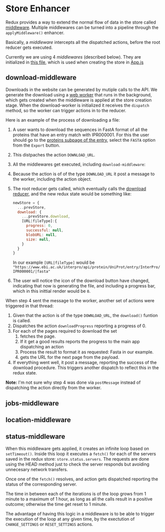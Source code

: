 Store Enhancer
===

Redux provides a way to extend the normal flow of data in the store called [middleware](https://redux.js.org/advanced/middleware). Multiple middlewares can be turned into a pipeline through the `applyMiddleware()` enhancer.

Basically, a _middleware_ intercepts all the dispatched actions, before the root reducer gets executed.

Currently we are using 4 _middlewares_ (described below). They are initialized in [this file](./index.js), which is used when creating the store in [App.js](../../App.js)

download-middleware
---
Downloads in the website can be generated by mutiple calls to the API. We generate the download using a [web worker](../../web-workers/download/index.worker.js)  that runs in the background, which gets created when the middleware is applied at the store creation stage. When the download-worker is initialized it receives the `dispatch` method, so the worker can trigger actions in to the reducer.

Here is an example of the process of downloading a file:

1. A user wants to download the sequences in FastA format of all the proteins that have an entry match with IPR000001. For this the user should go to the [proteins subpage of the entry](https://www.ebi.ac.uk/interpro/entry/InterPro/IPR000001/protein/UniProt/#table), select the `FASTA` option from the `Export` button.
2. This distpaches the action `DOWNLOAD_URL`.
3. All the middlewares get executed, including `download-middleware`:
4. Because the action is of of the type `DOWNLOAD_URL` it post a message to the worker, including the action object.
5. The root reducer gets called, which eventually calls the [download reducer](../../reducers/download/index.js), and the new redux state would be something like:
    ```javascript
    newStore = {
      ...prevStore,
      download: {
        ...prevStore.download,
        [URL|fileType]:{
          progress: 0,
          successful: null,
          blobURL: null,
          size: null,
        }
      }
    }
    ```
    In our example `[URL|fileType]` would be `"https://www.ebi.ac.uk/interpro/api/protein/UniProt/entry/InterPro/IPR000001/|fasta"`

6. The user will notice the icon of the download button have changed, indicating that now is generating the file, and including a progress bar, which in this inittial render would be `0`.

When step 4 sent the message to the worker, another set of actions were triggered in that thread:
1. Given that the action is of the type `DOWNLOAD_URL`, the `download()` funtion is called.
2. Dispatches the action `downloadProgress` reporting a progress of 0.
3. For each of the pages required to download the set
   1. fetches the page.
   2. If it get a good results reports the progress to the main app dispatching an action
   3. Process the result to format it as requested: Fasta in our example.
   4. gets the URL for the next page from the payload.
4. If everything went well, it post a message, reporting the success of the download procedure. This triggers another dispatch to reflect this in the redux state.

**Note:** I'm not sure why step 4 was done via `postMessage` instead of dispatching the action directly from the worker.


jobs-middleware
---

location-middleware
---

status-middleware
---
When this middleware gets applied, it creates an infinite loop based on `setTimeout()`. Inside this loop it executes a `fetch()` for each of the servers saved in the redux store: `store.status.servers`. The requests are done using the HEAD method just to check the server responds but avoiding unnecesary network transfers.

Once one of the `fetch()` resolves, and action gets dispatched reporting the status of the corresponding server.

The time in between each of the iterations is of the loop grows from 1 minute to a maximum of 1 hour, as long as all the calls result in a positive outcome; otherwise the time get reset to 1 minute.

The advantage of having this logic in a middleware is to be able to trigger the execution of the loop at any given time, by the exectution of `CHANGE_SETTINGS` or `RESET_SETTINGS` actions.


